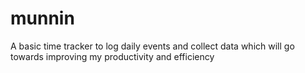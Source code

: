 # munnin
A basic time tracker to log daily events and collect data which will go towards improving my productivity and efficiency
